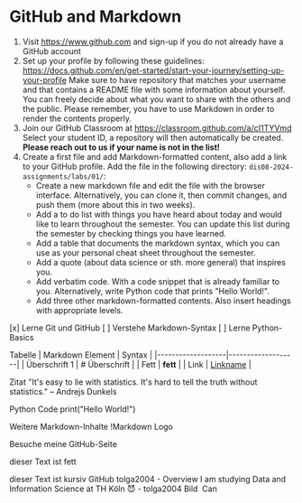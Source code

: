 # GitHub and Markdown

1. Visit https://www.github.com and sign-up if you do not already have a GitHub account
2. Set up your profile by following these guidelines: https://docs.github.com/en/get-started/start-your-journey/setting-up-your-profile Make sure to have repository that matches your username and that contains a README file with some information about yourself. You can freely decide about what you want to share with the others and the public. Please remember, you have to use Markdown in order to render the contents properly.
3. Join our GitHub Classroom at https://classroom.github.com/a/cI1TYVmd Select your student ID, a repository will then automatically be created. **Please reach out to us if your name is not in the list!**
4. Create a first file and add Markdown-formatted content, also add a link to your GitHub profile. Add the file in the following directory: `dis08-2024-assignments/labs/01/`: 
   - Create a new markdown file and edit the file with the browser interface. Alternatively, you can clone it, then commit changes, and push them (more about this in two weeks).
   - Add a to do list with things you have heard about today and would like to learn throughout the semester. You can update this list during the semester by checking things you have learned.
   - Add a table that documents the markdown syntax, which you can use as your personal cheat sheet throughout the semester.
   - Add a quote (about data science or sth. more general) that inspires you.
   - Add verbatim code. With a code snippet that is already familiar to you. Alternatively, write Python code that prints "Hello World!".
   - Add three other markdown-formatted contents. Also insert headings with appropriate levels.

[x] Lerne Git und GitHub
[ ] Verstehe Markdown-Syntax
[ ] Lerne Python-Basics

Tabelle
| Markdown Element  | Syntax            |
|-------------------|-------------------|
| Überschrift 1      | # Überschrift   |
| Fett               | **fett**        |
| Link               | [Linkname](URL) |

Zitat
"It's easy to lie with statistics. It's hard to tell the truth without
statistics."
– Andrejs Dunkels

Python Code
print("Hello World!")

Weitere Markdown-Inhalte
!Markdown Logo

Besuche meine GitHub-Seite

dieser Text ist fett

dieser Text ist kursiv
GitHub
tolga2004 - Overview
I am studying Data and Information Science at TH Köln 😈 - tolga2004
Bild
﻿
Can
